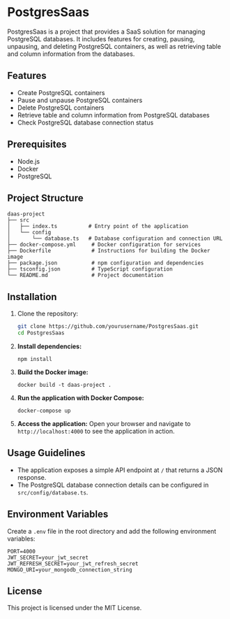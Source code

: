 # PostgresSaas

PostgresSaas is a project that provides a SaaS solution for managing PostgreSQL databases. It includes features for creating, pausing, unpausing, and deleting PostgreSQL containers, as well as retrieving table and column information from the databases.

## Features

- Create PostgreSQL containers
- Pause and unpause PostgreSQL containers
- Delete PostgreSQL containers
- Retrieve table and column information from PostgreSQL databases
- Check PostgreSQL database connection status

## Prerequisites

- Node.js
- Docker
- PostgreSQL

## Project Structure

```
daas-project
├── src
│   ├── index.ts          # Entry point of the application
│   └── config
│       └── database.ts   # Database configuration and connection URL
├── docker-compose.yml     # Docker configuration for services
├── Dockerfile             # Instructions for building the Docker image
├── package.json           # npm configuration and dependencies
├── tsconfig.json          # TypeScript configuration
└── README.md              # Project documentation
```

## Installation

1. Clone the repository:
   ```sh
   git clone https://github.com/yourusername/PostgresSaas.git
   cd PostgresSaas
   ```

2. **Install dependencies:**
   ```
   npm install
   ```

3. **Build the Docker image:**
   ```
   docker build -t daas-project .
   ```

4. **Run the application with Docker Compose:**
   ```
   docker-compose up
   ```

5. **Access the application:**
   Open your browser and navigate to `http://localhost:4000` to see the application in action.

## Usage Guidelines

- The application exposes a simple API endpoint at `/` that returns a JSON response.
- The PostgreSQL database connection details can be configured in `src/config/database.ts`.

## Environment Variables

Create a `.env` file in the root directory and add the following environment variables:

```
PORT=4000
JWT_SECRET=your_jwt_secret
JWT_REFRESH_SECRET=your_jwt_refresh_secret
MONGO_URI=your_mongodb_connection_string
```

## License

This project is licensed under the MIT License.